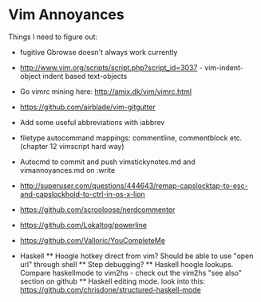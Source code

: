 # Vim Annoyances

Things I need to figure out:

* fugitive Gbrowse doesn't always work currently
* http://www.vim.org/scripts/script.php?script_id=3037 - vim-indent-object indent based text-objects
* Go vimrc mining here: http://amix.dk/vim/vimrc.html
* https://github.com/airblade/vim-gitgutter
* Add some useful abbreviations with iabbrev
* filetype autocommand mappings: commentline, commentblock etc. (chapter 12 vimscript hard way)
* Autocmd to commit and push vimstickynotes.md and vimannoyances.md on :write 
* http://superuser.com/questions/444643/remap-capslocktap-to-esc-and-capslockhold-to-ctrl-in-os-x-lion
* https://github.com/scrooloose/nerdcommenter
* https://github.com/Lokaltog/powerline
* https://github.com/Valloric/YouCompleteMe

* Haskell 
** Hoogle hotkey direct from vim? Should be able to use "open url" through shell
** Step debugging?
** Haskell hoogle lookups. Compare haskellmode to vim2hs - check out the vim2hs "see also" section on github
** Haskell editing mode. look into this: https://github.com/chrisdone/structured-haskell-mode
